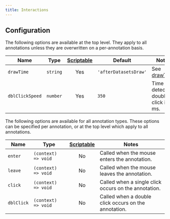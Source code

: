 ```yaml
---
title: Interactions
---
```


## Configuration

The following options are available at the top level. They apply to all annotations unless they are overwritten on a per-annotation basis.

| Name | Type | [Scriptable](../options#scriptable-options) | Default | Notes
| ---- | ---- | :----: | ---- | ----
| `drawTime` | `string` | Yes | `'afterDatasetsDraw'` | See [drawTime]('./options#draw-time)
| `dblClickSpeed` | `number` | Yes | `350` | Time to detect a double click in ms.

The following options are available for all annotation types. These options can be specified per annotation, or at the top level which apply to all annotations.

| Name | Type | [Scriptable](../options#scriptable-options) | Notes
| ---- | ---- | :----: | ----
| `enter` | `(context) => void` | No | Called when the mouse enters the annotation.
| `leave` | `(context) => void` | No | Called when the mouse leaves the annotation.
| `click` | `(context) => void` | No | Called when a single click occurs on the annotation.
| `dblClick` | `(context) => void` | No | Called when a double click occurs on the annotation.
